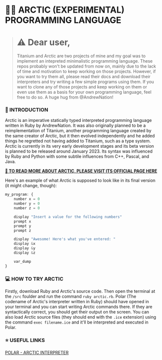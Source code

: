 # 🐻‍❄️ ARCTIC (EXPERIMENTAL) PROGRAMMING LANGUAGE

> # ⚠️ Dear user,
> Titanium and Arctic are two projects of mine and my goal was to implement an intepreted minimalistic programming language.
> These repos probably won't be updated from now on, mainly due to the lack of time and motivation to keep working on those projects.
> However, if you want to try them all, please read their docs and download their interpreters and try writing a few simple programs using them. If you want to clone any of those projects and keep working on them or even use them as a basis for your own programming language, feel free to do so.
> A huge hug from @AndrewNation!

### 📖 INTRODUCTION
Arctic is an imperative statically typed interpreted programming language written in Ruby by AndrewNation. It was also originally planned to be a reimplementation of Titanium, another programming language created by the same creator of Arctic, but it then evolved independently and he added things he regretted not having added to Titanium, such as a type system. Arctic is currently in its very early development stages and its beta version is planned to be released around January 2023. Its syntax was influenced by Ruby and Python with some subtile influences from C++, Pascal, and Java.

**[🔗 TO READ MORE ABOUT ARCTIC, PLEASE VISIT ITS OFFICIAL PAGE HERE](https://leoandrew.notion.site/ARCTIC-PROGRAMMING-LANGUAGE-b52a35f59b1948e9882964959b6f58e9)**

Here's an example of what Arctic is supposed to look like in its final version (it might change, though):

```typescript
my_program: {
    number x = 0
    number y = 0
    number z = 0

    display "Insert a value for the following numbers"
    prompt x
    prompt y
    prompt z

    display "Awesome! Here's what you've entered: "
    display &x
    display &y
    display &z

    var_dump
}
```

### 💻 HOW TO TRY ARCTIC
Firstly, download Ruby and Arctic's source code. Then open the terminal at the `/src` foulder and run the command `ruby arctic.rb`. Polar (The codename of Arctic's interpreter written in Ruby) should have opened in your terminal and you can start writing Arctic commands there. If they are syntactically correct, you should get their output on the screen. You can also load Arctic source files (they should end with the `.ice` extension) using the command `exec filename.ice` and it'll be interpreted and executed in Polar. 

### ⭐ USEFUL LINKS
[POLAR - ARCTIC INTERPRETER](https://leoandrew.notion.site/POLAR-ARCTIC-INTERPRETER-613a8c778e4b4c1eb931b8e91b5678f9)
